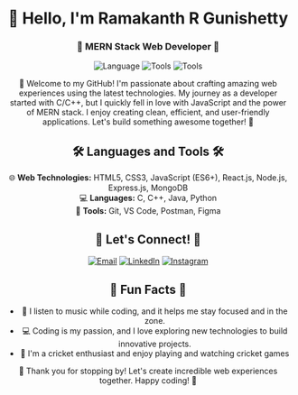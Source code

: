 <!-- Header with ASCII art -->

<h1 align="center">👋 Hello, I'm Ramakanth R Gunishetty</h1>
<h3 align="center">🚀 MERN Stack Web Developer 🚀</h3>

<!-- Badges Section -->
<p align="center">
  <img src="https://img.shields.io/badge/Language-JavaScript-yellow" alt="Language">
  <img src="https://img.shields.io/badge/Tools-React.js-blue" alt="Tools">
  <img src="https://img.shields.io/badge/Tools-Node.js-green" alt="Tools">
</p>

<!-- Summary Section -->
<p align="center">
  🌱 Welcome to my GitHub! I'm passionate about crafting amazing web experiences using the latest technologies. My journey as a developer started with C/C++, but I quickly fell in love with JavaScript and the power of MERN stack. I enjoy creating clean, efficient, and user-friendly applications. Let's build something awesome together! 🚀
</p>

<!-- Languages and Tools Section with emojis -->
<h2 align="center">🛠️ Languages and Tools 🛠️</h2>
<p align="center">
  🌐 <strong>Web Technologies:</strong> HTML5, CSS3, JavaScript (ES6+), React.js, Node.js, Express.js, MongoDB
  <br>💻 <strong>Languages:</strong> C, C++, Java, Python
  <br>🔧 <strong>Tools:</strong> Git, VS Code, Postman, Figma
</p>

<!-- Let's Connect Section -->
<h2 align="center">🌱 Let's Connect! 🌱</h2>
<p align="center">
  <a href="mailto:ramakanthrg2003@gmail.com"><img src="https://img.shields.io/badge/Email-Ramakanth%20R%20Gunishetty" alt="Email"></a>
  <a href="https://linkedin.com/in/ramakanth-r-gunishetty-a679a0229/" target="_blank"><img src="https://img.shields.io/badge/LinkedIn-Follow%20Me-blue" alt="LinkedIn"></a>
  <a href="https://instagram.com/me_ramakanth26" target="_blank"><img src="https://img.shields.io/badge/Instagram-Follow%20Me-red" alt="Instagram"></a>
</p>

<!-- Fun Section -->
<h2 align="center">🎉 Fun Facts 🎉</h2>
<ul align="center">
  <li>🎵 I listen to music while coding, and it helps me stay focused and in the zone.</li>
  <li>💻 Coding is my passion, and I love exploring new technologies to build innovative projects.</li>
  <li>🏏 I'm a cricket enthusiast and enjoy playing and watching cricket games </li>
</ul>

<!-- Footer with a fun sign-off -->
<p align="center">
  🚀 Thank you for stopping by! Let's create incredible web experiences together. Happy coding! 🌟
</p>
